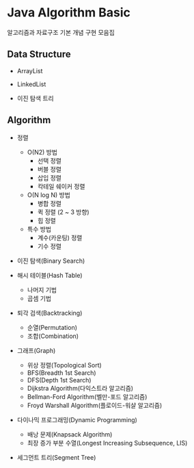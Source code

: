 # Java Algorithm Basic

알고리즘과 자료구조 기본 개념 구현 모음집

## Data Structure

- ArrayList

- LinkedList

- 이진 탐색 트리

## Algorithm

- 정렬
    - O(N2) 방법
        - 선택 정렬
        - 버블 정렬
        - 삽입 정렬
        - 칵테일 쉐이커 정렬
    - O(N log N) 방법
        - 병합 정렬
        - 퀵 정렬 (2 ~ 3 방향)
        - 힙 정렬
    - 특수 방법
        - 계수(카운팅) 정렬
        - 기수 정렬
    
- 이진 탐색(Binary Search) 

- 해시 테이블(Hash Table)
    - 나머지 기법
    - 곱셈 기법

- 퇴각 검색(Backtracking)
    - 순열(Permutation)
    - 조합(Combination)
    
- 그래프(Graph)
    - 위상 정렬(Topological Sort)
    - BFS(Breadth 1st Search)
    - DFS(Depth 1st Search)
    - Dijkstra Algorithm(다익스트라 알고리즘)
    - Bellman-Ford Algorithm(벨만-포드 알고리즘)
    - Froyd Warshall Algorithm(플로이드-워샬 알고리즘)
    
- 다이나믹 프로그래밍(Dynamic Programming)
    - 배낭 문제(Knapsack Algorithm)
    - 최장 증가 부분 수열(Longest Increasing Subsequence, LIS)
    
- 세그먼트 트리(Segment Tree)